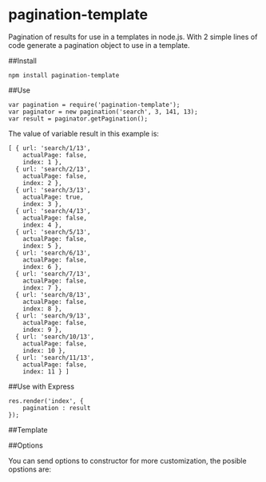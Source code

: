 pagination-template
===================

Pagination of results for use in a templates in node.js. With 2 simple lines of code generate a pagination object to use in a template.

##Install

	npm install pagination-template

##Use

	var pagination = require('pagination-template');
	var paginator = new pagination('search', 3, 141, 13);
	var result = paginator.getPagination();

The value of variable result in this example is:
	
	[ { url: 'search/1/13',
	    actualPage: false,
	    index: 1 },
	  { url: 'search/2/13',
	    actualPage: false,
	    index: 2 },
	  { url: 'search/3/13',
	    actualPage: true,
	    index: 3 },
	  { url: 'search/4/13',
	    actualPage: false,
	    index: 4 },
	  { url: 'search/5/13',
	    actualPage: false,
	    index: 5 },
	  { url: 'search/6/13',
	    actualPage: false,
	    index: 6 },
	  { url: 'search/7/13',
	    actualPage: false,
	    index: 7 },
	  { url: 'search/8/13',
	    actualPage: false,
	    index: 8 },
	  { url: 'search/9/13',
	    actualPage: false,
	    index: 9 },
	  { url: 'search/10/13',
	    actualPage: false,
	    index: 10 },
	  { url: 'search/11/13',
	    actualPage: false,
	    index: 11 } ]
	

##Use with Express

	res.render('index', {
		pagination : result
	});


##Template


##Options

You can send options to constructor for more customization, the posible opstions are:
